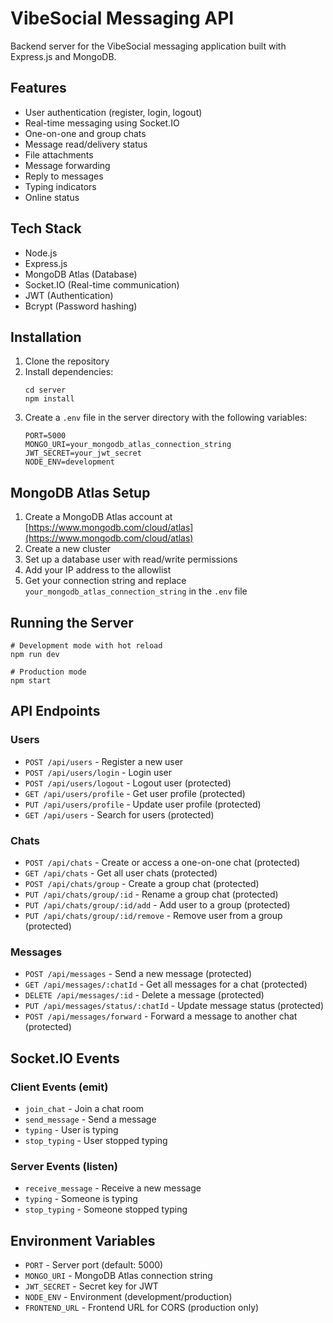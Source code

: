 # VibeSocial Messaging API

Backend server for the VibeSocial messaging application built with Express.js and MongoDB.

## Features

- User authentication (register, login, logout)
- Real-time messaging using Socket.IO
- One-on-one and group chats
- Message read/delivery status
- File attachments
- Message forwarding
- Reply to messages
- Typing indicators
- Online status

## Tech Stack

- Node.js
- Express.js
- MongoDB Atlas (Database)
- Socket.IO (Real-time communication)
- JWT (Authentication)
- Bcrypt (Password hashing)

## Installation

1. Clone the repository
2. Install dependencies:
   ```
   cd server
   npm install
   ```
3. Create a `.env` file in the server directory with the following variables:
   ```
   PORT=5000
   MONGO_URI=your_mongodb_atlas_connection_string
   JWT_SECRET=your_jwt_secret
   NODE_ENV=development
   ```

## MongoDB Atlas Setup

1. Create a MongoDB Atlas account at [https://www.mongodb.com/cloud/atlas](https://www.mongodb.com/cloud/atlas)
2. Create a new cluster
3. Set up a database user with read/write permissions
4. Add your IP address to the allowlist
5. Get your connection string and replace `your_mongodb_atlas_connection_string` in the `.env` file

## Running the Server

```
# Development mode with hot reload
npm run dev

# Production mode
npm start
```

## API Endpoints

### Users
- `POST /api/users` - Register a new user
- `POST /api/users/login` - Login user
- `POST /api/users/logout` - Logout user (protected)
- `GET /api/users/profile` - Get user profile (protected)
- `PUT /api/users/profile` - Update user profile (protected)
- `GET /api/users` - Search for users (protected)

### Chats
- `POST /api/chats` - Create or access a one-on-one chat (protected)
- `GET /api/chats` - Get all user chats (protected)
- `POST /api/chats/group` - Create a group chat (protected)
- `PUT /api/chats/group/:id` - Rename a group chat (protected)
- `PUT /api/chats/group/:id/add` - Add user to a group (protected)
- `PUT /api/chats/group/:id/remove` - Remove user from a group (protected)

### Messages
- `POST /api/messages` - Send a new message (protected)
- `GET /api/messages/:chatId` - Get all messages for a chat (protected)
- `DELETE /api/messages/:id` - Delete a message (protected)
- `PUT /api/messages/status/:chatId` - Update message status (protected)
- `POST /api/messages/forward` - Forward a message to another chat (protected)

## Socket.IO Events

### Client Events (emit)
- `join_chat` - Join a chat room
- `send_message` - Send a message
- `typing` - User is typing
- `stop_typing` - User stopped typing

### Server Events (listen)
- `receive_message` - Receive a new message
- `typing` - Someone is typing
- `stop_typing` - Someone stopped typing

## Environment Variables

- `PORT` - Server port (default: 5000)
- `MONGO_URI` - MongoDB Atlas connection string
- `JWT_SECRET` - Secret key for JWT
- `NODE_ENV` - Environment (development/production)
- `FRONTEND_URL` - Frontend URL for CORS (production only) 
